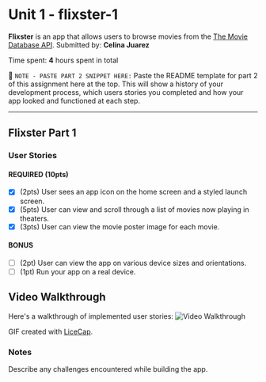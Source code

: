 # Unit 1 - flixster-1
**Flixster** is an app that allows users to browse movies from the [The Movie Database API](http://docs.themoviedb.apiary.io/#).
Submitted by: **Celina Juarez**

Time spent: **4** hours spent in total

📝 `NOTE - PASTE PART 2 SNIPPET HERE:` Paste the README template for part 2 of this assignment here at the top. This will show a history of your development process, which users stories you completed and how your app looked and functioned at each step.

---

## Flixster Part 1

### User Stories

#### REQUIRED (10pts)
- [x] (2pts) User sees an app icon on the home screen and a styled launch screen.
- [x] (5pts) User can view and scroll through a list of movies now playing in theaters.
- [x] (3pts) User can view the movie poster image for each movie.

#### BONUS
- [ ] (2pt) User can view the app on various device sizes and orientations.
- [ ] (1pt) Run your app on a real device.

## Video Walkthrough 

Here's a walkthrough of implemented user stories:
<img src='https://media.giphy.com/media/iNKK2uxIbKV5sAOzyo/giphy.gif' title='Video Walkthrough' width='' alt='Video Walkthrough' />

GIF created with [LiceCap](http://www.cockos.com/licecap/).


### Notes
Describe any challenges encountered while building the app.
